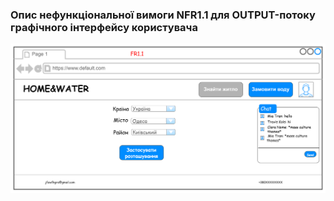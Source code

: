 ### Опис нефункціональної вимоги NFR1.1 для OUTPUT-потоку графічного інтерфейсу користувача

![](NFR1.1.png)
